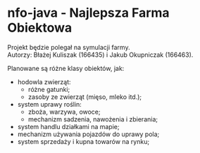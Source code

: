 # nfo-java - Najlepsza Farma Obiektowa
Projekt będzie polegał na symulacji farmy.  
Autorzy: Błażej Kuliszak (166435) i Jakub Okupniczak (166463).

Planowane są różne klasy obiektów, jak:
- hodowla zwierząt:
  - różne gatunki;
  - zasoby ze zwierząt (mięso, mleko itd.);
- system uprawy roślin:
  - zboża, warzywa, owoce;
  - mechanizm sadzenia, nawożenia i zbierania;
- system handlu działkami na mapie;
- mechanizm używania pojazdów do uprawy pola;
- system sprzedaży i kupna towarów na rynku;

